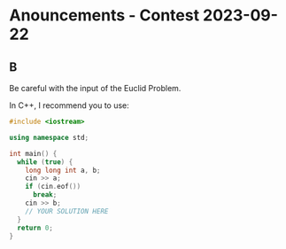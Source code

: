 # Anouncements - Contest 2023-09-22

## B

Be careful with the input of the Euclid Problem.

In C++, I recommend you to use:

```c++
#include <iostream>

using namespace std;

int main() {
  while (true) {
    long long int a, b;
    cin >> a;
    if (cin.eof())
      break;
    cin >> b;
    // YOUR SOLUTION HERE
  }
  return 0;
}
```
